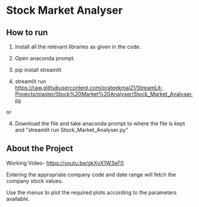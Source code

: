 # Stock Market Analyser

## How to run

1. Install all the relevant libraries as given in the code.

2. Open anaconda prompt.

3. pip install streamlit

4. streamlit run https://raw.githubusercontent.com/prateekmaj21/StreamLit-Projects/master/Stock%20Market%20Analyser/Stock_Market_Analyser.py

or 

4. Download the file and take anaconda prompt to where the file is kept and "streamlit run Stock_Market_Analyser.py"

## About the Project

Working Video- https://youtu.be/gkXyX1W3eF0

Entering the appropriate company code and date range will fetch the company stock values.

Use the menus to plot the required plots according to the parameters available.


